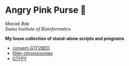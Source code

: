 # Angry Pink Purse 👛

*Maciek Bak*  
*Swiss Institute of Bioinformatics*

**My loose collection of stand-alone scripts and programs**

* [convert-GTF2BED](convert-GTF2BED)
* [filter-chromosomes](filter-chromosomes)
* [GTFPY](GTFPY)
